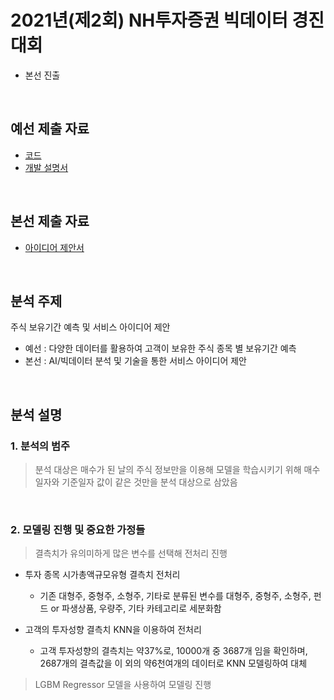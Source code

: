 # 2021년(제2회) NH투자증권 빅데이터 경진대회
- 본선 진출
<br>

## 예선 제출 자료

- [코드](모델_코드.py) 
- [개발 설명서](모델_설명.ipynb)
<br>

## 본선 제출 자료
- [아이디어 제안서](https://github.com/sihyeon3523/2021-2nd-NH-Investment-Securities-Big-Data-Competition/blob/b96ab76366752dbba72cc10d17d032a9fc1aafb3/%EB%AF%BC%ED%8A%B8%EB%A7%9B%EB%B3%B4%EB%9D%BC.pdf)
<br>

## 분석 주제
주식 보유기간 예측 및 서비스 아이디어 제안
- 예선 : 다양한 데이터를 활용하여 고객이 보유한 주식 종목 별 보유기간 예측
- 본선 : AI/빅데이터 분석 및 기술을 통한 서비스 아이디어 제안
<br>

## 분석 설명
### 1. 분석의 범주
> 분석 대상은 매수가 된 날의 주식 정보만을 이용해 모델을 학습시키기 위해 매수일자와 기준일자 값이 같은 것만을 분석 대상으로 삼았음
<br>

### 2. 모델링 진행 및 중요한 가정들
> 결측치가 유의미하게 많은 변수를 선택해 전처리 진행 
  - 투자 종목 시가총액규모유형 결측치 전처리 
    - 기존 대형주, 중형주, 소형주, 기타로 분류된 변수를 대형주, 중형주, 소형주, 펀드 or 파생상품, 우량주, 기타 카테고리로 세분화함 

  - 고객의 투자성향 결측치 KNN을 이용하여 전처리
    - 고객 투자성향의 결측치는 약37%로, 10000개 중 3687개 임을 확인하며, 2687개의 결측값을 이 외의 약6천여개의 데이터로 KNN 모델링하여 대체 

> LGBM Regressor 모델을 사용하여 모델링 진행
<br>
